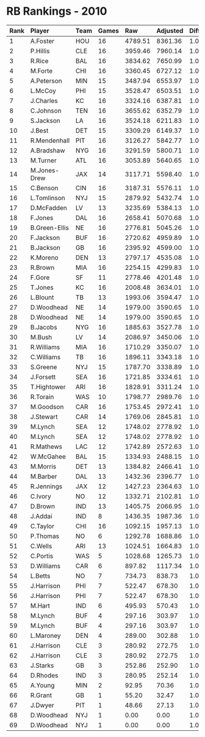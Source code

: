 # RB Rankings - 2010

| Rank | Player        | Team | Games | Raw     | Adjusted | Difficulty | Avg/Game | Typical | Consistency | Trend    |
| :----| :-------------| :----| :-----| :-------| :--------| :----------| :--------| :-------| :-----------| :--------|
| 1    | A.Foster      | HOU  | 16    | 4789.51 | 8361.36  | 1.000      | 522.58   | 536.80  | 8/2/6       | +105.1%  |
| 2    | P.Hillis      | CLE  | 16    | 3959.46 | 7960.14  | 1.000      | 497.51   | 535.38  | 9/1/6       | +115.3%  |
| 3    | R.Rice        | BAL  | 16    | 3834.62 | 7650.99  | 1.000      | 478.19   | 477.33  | 8/2/6       | +103.1%  |
| 4    | M.Forte       | CHI  | 16    | 3360.45 | 6727.12  | 1.000      | 420.44   | 428.49  | 9/0/7       | +102.7%  |
| 5    | A.Peterson    | MIN  | 15    | 3487.94 | 6553.97  | 1.000      | 436.93   | 408.57  | 5/3/7       | +106.6%  |
| 6    | L.McCoy       | PHI  | 15    | 3528.47 | 6503.51  | 1.000      | 433.57   | 432.61  | 7/1/7       | +89.0%   |
| 7    | J.Charles     | KC   | 16    | 3324.16 | 6387.81  | 1.000      | 399.24   | 389.59  | 5/4/7       | +47.6%   |
| 8    | C.Johnson     | TEN  | 16    | 3655.62 | 6352.79  | 1.000      | 397.05   | 396.27  | 6/2/8       | +89.6%   |
| 9    | S.Jackson     | LA   | 16    | 3524.18 | 6211.83  | 1.000      | 388.24   | 379.86  | 8/1/7       | +68.2%   |
| 10   | J.Best        | DET  | 15    | 3309.29 | 6149.37  | 1.000      | 409.96   | 262.17  | 5/0/10      | +203.1%  |
| 11   | R.Mendenhall  | PIT  | 16    | 3126.27 | 5842.77  | 1.000      | 365.17   | 374.79  | 8/2/6       | +65.2%   |
| 12   | A.Bradshaw    | NYG  | 16    | 3291.59 | 5800.71  | 1.000      | 362.54   | 366.31  | 7/2/7       | +88.8%   |
| 13   | M.Turner      | ATL  | 16    | 3053.89 | 5640.65  | 1.000      | 352.54   | 370.96  | 9/1/6       | +104.0%  |
| 14   | M.Jones-Drew  | JAX  | 14    | 3117.71 | 5598.40  | 1.000      | 399.89   | 381.44  | 6/1/7       | +106.9%  |
| 15   | C.Benson      | CIN  | 16    | 3187.31 | 5576.11  | 1.000      | 348.51   | 364.08  | 10/0/6      | +84.5%   |
| 16   | L.Tomlinson   | NYJ  | 15    | 2879.92 | 5432.74  | 1.000      | 362.18   | 380.48  | 7/2/6       | +50.3%   |
| 17   | D.McFadden    | LV   | 13    | 3235.69 | 5384.13  | 1.000      | 414.16   | 428.54  | 7/2/4       | +64.9%   |
| 18   | F.Jones       | DAL  | 16    | 2658.41 | 5070.68  | 1.000      | 316.92   | 338.49  | 9/2/5       | +111.9%  |
| 19   | B.Green-Ellis | NE   | 16    | 2776.81 | 5045.26  | 1.000      | 315.33   | 292.73  | 5/2/9       | +115.1%  |
| 20   | F.Jackson     | BUF  | 16    | 2720.62 | 4959.89  | 1.000      | 309.99   | 304.59  | 9/1/6       | +199.5%  |
| 21   | B.Jackson     | GB   | 16    | 2395.92 | 4599.00  | 1.000      | 287.44   | 313.93  | 10/2/4      | +72.5%   |
| 22   | K.Moreno      | DEN  | 13    | 2797.17 | 4535.08  | 1.000      | 348.85   | 329.57  | 5/0/8       | +162.1%  |
| 23   | R.Brown       | MIA  | 16    | 2254.15 | 4299.83  | 1.000      | 268.74   | 283.64  | 9/3/4       | +64.3%   |
| 24   | F.Gore        | SF   | 11    | 2778.46 | 4201.48  | 1.000      | 381.95   | 376.54  | 5/0/6       | INACTIVE |
| 25   | T.Jones       | KC   | 16    | 2008.48 | 3634.01  | 1.000      | 227.13   | 249.68  | 8/0/8       | +230.3%  |
| 26   | L.Blount      | TB   | 13    | 1993.06 | 3594.47  | 1.000      | 276.50   | 270.20  | 5/2/6       | +115.8%  |
| 27   | D.Woodhead    | NE   | 14    | 1979.00 | 3590.65  | 1.000      | 256.47   | 245.78  | 8/0/7       | +139.4%  |
| 28   | D.Woodhead    | NE   | 14    | 1979.00 | 3590.65  | 1.000      | 256.47   | 245.78  | 8/0/7       | +139.4%  |
| 29   | B.Jacobs      | NYG  | 16    | 1885.63 | 3527.78  | 1.000      | 220.49   | 202.75  | 7/0/9       | +145.0%  |
| 30   | M.Bush        | LV   | 14    | 2086.97 | 3450.06  | 1.000      | 246.43   | 200.36  | 7/1/6       | +330.3%  |
| 31   | R.Williams    | MIA  | 16    | 1710.29 | 3350.07  | 1.000      | 209.38   | 232.18  | 8/2/6       | +125.4%  |
| 32   | C.Williams    | TB   | 16    | 1896.11 | 3343.18  | 1.000      | 208.95   | 218.73  | 8/1/7       | +134.9%  |
| 33   | S.Greene      | NYJ  | 15    | 1787.70 | 3338.89  | 1.000      | 222.59   | 222.55  | 9/1/5       | +86.1%   |
| 34   | J.Forsett     | SEA  | 16    | 1721.85 | 3334.61  | 1.000      | 208.41   | 193.03  | 8/0/8       | +219.9%  |
| 35   | T.Hightower   | ARI  | 16    | 1828.91 | 3311.24  | 1.000      | 206.95   | 203.77  | 9/0/7       | +173.9%  |
| 36   | R.Torain      | WAS  | 10    | 1798.77 | 2989.76  | 1.000      | 298.98   | 297.70  | 5/0/5       | +91.5%   |
| 37   | M.Goodson     | CAR  | 16    | 1753.45 | 2972.41  | 1.000      | 185.78   | 181.87  | 10/0/6      | +302.7%  |
| 38   | J.Stewart     | CAR  | 14    | 1769.06 | 2845.81  | 1.000      | 203.27   | 206.47  | 7/1/6       | +161.5%  |
| 39   | M.Lynch       | SEA  | 12    | 1748.02 | 2778.92  | 1.000      | 231.58   | 201.66  | 7/0/9       | +155.1%  |
| 40   | M.Lynch       | SEA  | 12    | 1748.02 | 2778.92  | 1.000      | 231.58   | 201.66  | 7/0/9       | +155.1%  |
| 41   | R.Mathews     | LAC  | 12    | 1742.89 | 2572.63  | 1.000      | 214.39   | 222.30  | 6/2/4       | +110.7%  |
| 42   | W.McGahee     | BAL  | 15    | 1334.93 | 2488.15  | 1.000      | 165.88   | 153.68  | 10/0/5      | +246.3%  |
| 43   | M.Morris      | DET  | 13    | 1384.82 | 2466.41  | 1.000      | 189.72   | 162.28  | 5/0/8       | +454.2%  |
| 44   | M.Barber      | DAL  | 13    | 1432.36 | 2396.77  | 1.000      | 184.37   | 147.95  | 5/0/8       | +232.8%  |
| 45   | R.Jennings    | JAX  | 12    | 1427.23 | 2364.63  | 1.000      | 197.05   | 180.18  | 5/0/7       | +233.8%  |
| 46   | C.Ivory       | NO   | 12    | 1332.71 | 2102.81  | 1.000      | 175.23   | 174.46  | 7/1/4       | +185.3%  |
| 47   | D.Brown       | IND  | 13    | 1405.75 | 2066.95  | 1.000      | 159.00   | 164.47  | 7/0/6       | +357.5%  |
| 48   | J.Addai       | IND  | 8     | 1436.35 | 1987.36  | 1.000      | 248.42   | 263.72  | 4/0/4       | +94.1%   |
| 49   | C.Taylor      | CHI  | 16    | 1092.15 | 1957.13  | 1.000      | 122.32   | 122.90  | 9/1/6       | +246.8%  |
| 50   | P.Thomas      | NO   | 6     | 1292.78 | 1688.86  | 1.000      | 281.48   | 275.46  | 3/0/3       | +149.4%  |
| 51   | C.Wells       | ARI  | 13    | 1024.51 | 1664.83  | 1.000      | 128.06   | 111.64  | 7/0/6       | +239.2%  |
| 52   | C.Portis      | WAS  | 5     | 1028.68 | 1265.73  | 1.000      | 253.15   | 149.44  | 2/1/2       | INACTIVE |
| 53   | D.Williams    | CAR  | 6     | 897.82  | 1117.34  | 1.000      | 186.22   | 200.25  | 4/0/2       | INACTIVE |
| 54   | L.Betts       | NO   | 7     | 734.73  | 838.73   | 1.000      | 119.82   | 120.07  | 3/0/4       | INACTIVE |
| 55   | J.Harrison    | PHI  | 7     | 522.47  | 678.30   | 1.000      | 96.90    | 79.63   | 6/0/4       | +655.8%  |
| 56   | J.Harrison    | PHI  | 7     | 522.47  | 678.30   | 1.000      | 96.90    | 79.63   | 6/0/4       | +655.8%  |
| 57   | M.Hart        | IND  | 6     | 495.93  | 570.43   | 1.000      | 95.07    | 96.68   | 4/0/2       | INACTIVE |
| 58   | M.Lynch       | BUF  | 4     | 297.16  | 303.97   | 1.000      | 75.99    | 201.66  | 7/0/9       | +155.1%  |
| 59   | M.Lynch       | BUF  | 4     | 297.16  | 303.97   | 1.000      | 75.99    | 201.66  | 7/0/9       | +155.1%  |
| 60   | L.Maroney     | DEN  | 4     | 289.00  | 302.88   | 1.000      | 75.72    | 80.98   | 2/0/2       | INACTIVE |
| 61   | J.Harrison    | CLE  | 3     | 280.92  | 272.75   | 1.000      | 90.92    | 79.63   | 6/0/4       | +655.8%  |
| 62   | J.Harrison    | CLE  | 3     | 280.92  | 272.75   | 1.000      | 90.92    | 79.63   | 6/0/4       | +655.8%  |
| 63   | J.Starks      | GB   | 3     | 252.86  | 252.90   | 1.000      | 84.30    | 84.30   | 1/1/1       | N/A      |
| 64   | D.Rhodes      | IND  | 3     | 280.95  | 252.14   | 1.000      | 84.05    | 84.05   | 2/0/1       | N/A      |
| 65   | A.Young       | MIN  | 2     | 92.95   | 70.36    | 1.000      | 35.18    | 35.18   | 1/0/1       | INACTIVE |
| 66   | R.Grant       | GB   | 1     | 55.20   | 32.47    | 1.000      | 32.47    | 32.47   | 0/1/0       | INACTIVE |
| 67   | J.Dwyer       | PIT  | 1     | 48.66   | 27.13    | 1.000      | 27.13    | 27.13   | 0/1/0       | N/A      |
| 68   | D.Woodhead    | NYJ  | 1     | 0.00    | 0.00     | 1.000      | 0.00     | 245.78  | 8/0/7       | +139.4%  |
| 69   | D.Woodhead    | NYJ  | 1     | 0.00    | 0.00     | 1.000      | 0.00     | 245.78  | 8/0/7       | +139.4%  |

